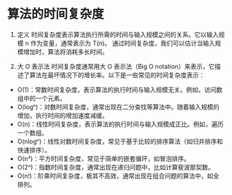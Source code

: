 # 算法的时间复杂度

1. 定义
   时间复杂度表示算法执行所需的时间与输入规模之间的关系。它以输入规模 n 作为变量，通常表示为 T(n)。
   通过时间复杂度，我们可以估计当输入规模增加时，算法将消耗多长时间。

2. 大 O 表示法
   时间复杂度通常用大 O 表示法（Big O notation）来表示，它描述了算法在最坏情况下的增长率。以下是一些常见的时间复杂度表示：

* O(1)：常数时间复杂度，表示算法的执行时间与输入规模无关。例如，访问数组中的一个元素。
* O(logⁿ)：对数时间复杂度，通常出现在二分查找等算法中。随着输入规模的增加，执行时间的增加速度减缓。
* O(n)：线性时间复杂度，表示算法的执行时间与输入规模成正比。例如，遍历一个数组。
* O(nlogⁿ)：线性对数时间复杂度，常见于基于比较的排序算法（如归并排序和快速排序）。
* O(n²)：平方时间复杂度，常见于简单的嵌套循环，如冒泡排序。
* O(2ⁿ)：指数时间复杂度，通常出现在递归问题中，比如计算斐波那契数。
* O(n!)：阶乘时间复杂度，极其不高效，通常出现在组合问题的算法中，如全排列。